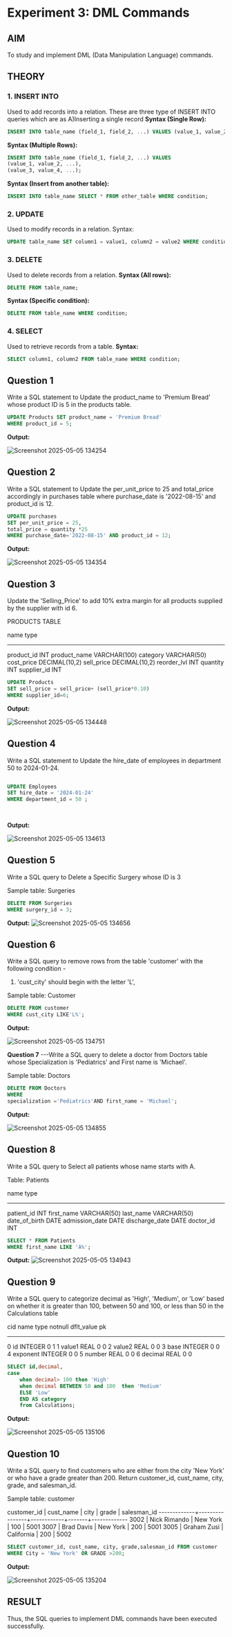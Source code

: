 # Experiment 3: DML Commands

## AIM
To study and implement DML (Data Manipulation Language) commands.

## THEORY

### 1. INSERT INTO
Used to add records into a relation.
These are three type of INSERT INTO queries which are as
A)Inserting a single record
**Syntax (Single Row):**
```sql
INSERT INTO table_name (field_1, field_2, ...) VALUES (value_1, value_2, ...);
```
**Syntax (Multiple Rows):**
```sql
INSERT INTO table_name (field_1, field_2, ...) VALUES
(value_1, value_2, ...),
(value_3, value_4, ...);
```
**Syntax (Insert from another table):**
```sql
INSERT INTO table_name SELECT * FROM other_table WHERE condition;
```
### 2. UPDATE
Used to modify records in a relation.
Syntax:
```sql
UPDATE table_name SET column1 = value1, column2 = value2 WHERE condition;
```
### 3. DELETE
Used to delete records from a relation.
**Syntax (All rows):**
```sql
DELETE FROM table_name;
```
**Syntax (Specific condition):**
```sql
DELETE FROM table_name WHERE condition;
```
### 4. SELECT
Used to retrieve records from a table.
**Syntax:**
```sql
SELECT column1, column2 FROM table_name WHERE condition;
```
**Question 1**
--
Write a SQL statement to Update the product_name to 'Premium Bread' whose product ID is 5 in the products table.

```sql
UPDATE Products SET product_name = 'Premium Bread'
WHERE product_id = 5;
```

**Output:**

![Screenshot 2025-05-05 134254](https://github.com/user-attachments/assets/20398f14-d470-40ef-a258-f6fd7c55a309)


**Question 2**
---
Write a SQL statement to Update the per_unit_price to 25 and total_price accordingly in purchases table where purchase_date is '2022-08-15' and product_id is 12.

```sql
UPDATE purchases 
SET per_unit_price = 25,
total_price = quantity *25
WHERE purchase_date='2022-08-15' AND product_id = 12;
```

**Output:**

![Screenshot 2025-05-05 134354](https://github.com/user-attachments/assets/3b6e6da6-1945-451b-a2b4-cf46fff7c790)

**Question 3**
---
Update the 'Selling_Price' to add 10% extra margin for all products supplied by the supplier with id 6.

PRODUCTS TABLE

name               type
-----------------  ---------------
product_id         INT
product_name       VARCHAR(100)
category           VARCHAR(50)
cost_price         DECIMAL(10,2)
sell_price         DECIMAL(10,2)
reorder_lvl        INT
quantity           INT
supplier_id        INT

```sql
UPDATE Products 
SET sell_price = sell_price+ (sell_price*0.10) 
WHERE supplier_id=6;
```

**Output:**

![Screenshot 2025-05-05 134448](https://github.com/user-attachments/assets/78afa96a-525f-48e8-bfe0-e65ebf9747ff)


**Question 4**
---
Write a SQL statement to Update the hire_date of employees in department 50 to 2024-01-24.
```sql

UPDATE Employees
SET hire_date = '2024-01-24'
WHERE department_id = 50 ;

 
```

**Output:**

![Screenshot 2025-05-05 134613](https://github.com/user-attachments/assets/47b76f5c-8da1-4415-aa53-2ef8d58169f8)


**Question 5**
---
Write a SQL query to Delete a Specific Surgery whose ID is 3

Sample table: Surgeries

```sql
DELETE FROM Surgeries
WHERE surgery_id = 3;
```

**Output:**
![Screenshot 2025-05-05 134656](https://github.com/user-attachments/assets/8c365f49-5f2a-4ba4-9d08-a98e5d707b93)


**Question 6**
---
Write a SQL query to remove rows from the table 'customer' with the following condition -

1. 'cust_city' should begin with the letter 'L',

Sample table: Customer

```sql
DELETE FROM customer
WHERE cust_city LIKE'L%';
```

**Output:**

![Screenshot 2025-05-05 134751](https://github.com/user-attachments/assets/90685ca8-94d1-40fa-a704-142980569c45)


**Question 7**
---Write a SQL query to delete a doctor from Doctors table whose Specialization is 'Pediatrics' and First name is 'Michael'.

Sample table: Doctors

```sql
DELETE FROM Doctors
WHERE
specialization ='Pediatrics'AND first_name = 'Michael';
```

**Output:**

![Screenshot 2025-05-05 134855](https://github.com/user-attachments/assets/eb912cfb-1793-4442-a32d-ea7e7bd1c655)


**Question 8**
---
Write a SQL query to Select all patients whose name starts with A.

Table: Patients

name                  type
--------------------  ----------
patient_id            INT
first_name            VARCHAR(50)
last_name             VARCHAR(50)
date_of_birth         DATE
admission_date        DATE
discharge_date        DATE
doctor_id             INT
```sql
SELECT * FROM Patients
WHERE first_name LIKE 'A%';
```

**Output:**
![Screenshot 2025-05-05 134943](https://github.com/user-attachments/assets/e8ff2a4c-ccff-4930-b248-fc1948b58e7c)


**Question 9**
---
Write a SQL query to categorize decimal as 'High', 'Medium', or 'Low' based on whether it is greater than 100, between 50 and 100, or less than 50 in the Calculations table

cid         name        type        notnull     dflt_value  pk
----------  ----------  ----------  ----------  ----------  ----------
0           id          INTEGER     0                       1
1           value1      REAL        0                       0
2           value2      REAL        0                       0
3           base        INTEGER     0                       0
4           exponent    INTEGER     0                       0
5           number      REAL        0                       0
6           decimal     REAL        0                       0
 

```sql
SELECT id,decimal,
case
    when decimal> 100 then 'High'
    when decimal BETWEEN 50 and 100  then 'Medium'
    ELSE 'Low'
    END AS category
    from Calculations;
```

**Output:**

![Screenshot 2025-05-05 135106](https://github.com/user-attachments/assets/1574f25a-e70f-4e83-8a8e-96642deee2b5)


**Question 10**
---
Write a SQL query to find customers who are either from the city 'New York' or who have a grade greater than 200. Return customer_id, cust_name, city, grade, and salesman_id.

Sample table: customer

 customer_id |   cust_name    |    city    | grade | salesman_id 
-------------+----------------+------------+-------+-------------
        3002 | Nick Rimando   | New York   |   100 |        5001
        3007 | Brad Davis     | New York   |   200 |        5001
        3005 | Graham Zusi    | California |   200 |        5002

```sql
SELECT customer_id, cust_name, city, grade,salesman_id FROM customer
WHERE City = 'New York' OR GRADE >200;
```

**Output:**

![Screenshot 2025-05-05 135204](https://github.com/user-attachments/assets/463194d8-3515-477e-87f1-89af39df6737)


## RESULT
Thus, the SQL queries to implement DML commands have been executed successfully.
